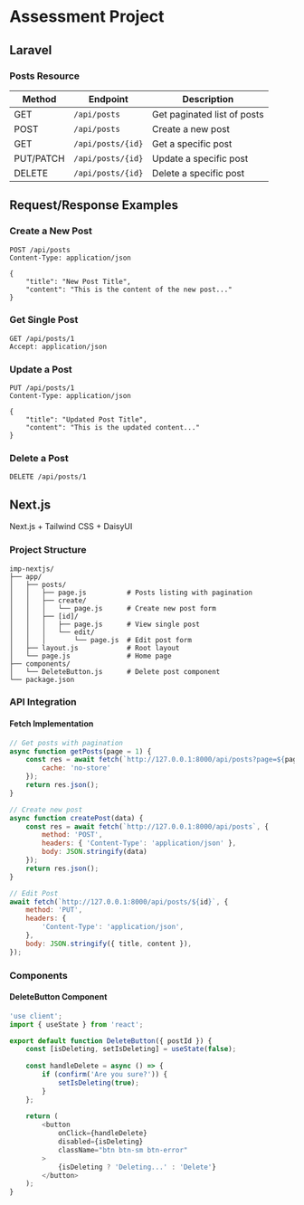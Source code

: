 # Assessment Project

## Laravel

### Posts Resource

| Method | Endpoint | Description |
|--------|----------|-------------|
| GET | `/api/posts` | Get paginated list of posts |
| POST | `/api/posts` | Create a new post |
| GET | `/api/posts/{id}` | Get a specific post |
| PUT/PATCH | `/api/posts/{id}` | Update a specific post |
| DELETE | `/api/posts/{id}` | Delete a specific post |

## Request/Response Examples


### Create a New Post
```http
POST /api/posts
Content-Type: application/json

{
    "title": "New Post Title",
    "content": "This is the content of the new post..."
}
```

### Get Single Post
```http
GET /api/posts/1
Accept: application/json
```


### Update a Post
```http
PUT /api/posts/1
Content-Type: application/json

{
    "title": "Updated Post Title",
    "content": "This is the updated content..."
}
```

### Delete a Post
```http
DELETE /api/posts/1
```

## Next.js

Next.js + Tailwind CSS + DaisyUI


### Project Structure
```
imp-nextjs/
├── app/
│   ├── posts/
│   │   ├── page.js          # Posts listing with pagination
│   │   ├── create/
│   │   │   └── page.js      # Create new post form
│   │   ├── [id]/
│   │   │   ├── page.js      # View single post
│   │   │   └── edit/
│   │   │       └── page.js  # Edit post form
│   ├── layout.js            # Root layout
│   └── page.js              # Home page
├── components/
│   └── DeleteButton.js      # Delete post component
└── package.json
```

### API Integration

#### Fetch Implementation
```javascript
// Get posts with pagination
async function getPosts(page = 1) {
    const res = await fetch(`http://127.0.0.1:8000/api/posts?page=${page}`, {
        cache: 'no-store'
    });
    return res.json();
}

// Create new post
async function createPost(data) {
    const res = await fetch(`http://127.0.0.1:8000/api/posts`, {
        method: 'POST',
        headers: { 'Content-Type': 'application/json' },
        body: JSON.stringify(data)
    });
    return res.json();
}

// Edit Post
await fetch(`http://127.0.0.1:8000/api/posts/${id}`, {
    method: 'PUT',
    headers: {
        'Content-Type': 'application/json',
    },
    body: JSON.stringify({ title, content }),
});
```



### Components

#### DeleteButton Component
```javascript
'use client';
import { useState } from 'react';

export default function DeleteButton({ postId }) {
    const [isDeleting, setIsDeleting] = useState(false);
    
    const handleDelete = async () => {
        if (confirm('Are you sure?')) {
            setIsDeleting(true);
        }
    };
    
    return (
        <button 
            onClick={handleDelete}
            disabled={isDeleting}
            className="btn btn-sm btn-error"
        >
            {isDeleting ? 'Deleting...' : 'Delete'}
        </button>
    );
}
```
